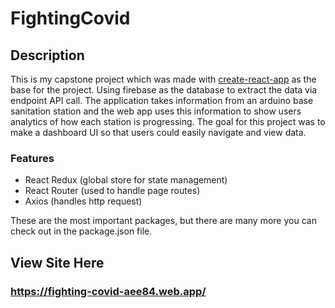 # FightingCovid
## Description
This is my capstone project which was made with [create-react-app](https://github.com/facebook/create-react-app) as the base for the project.
Using firebase as the database to extract the data via endpoint API call. The application takes information from an arduino base sanitation station
and the web app uses this information to show users analytics of how each station is progressing. The goal for this project was to make a dashboard UI
so that users could easily navigate and view data.
### Features
- React Redux (global store for state management)
- React Router (used to handle page routes)
- Axios (handles http request)

These are the most important packages, but there are many more you can check out in the package.json file.
## View Site Here
### https://fighting-covid-aee84.web.app/
